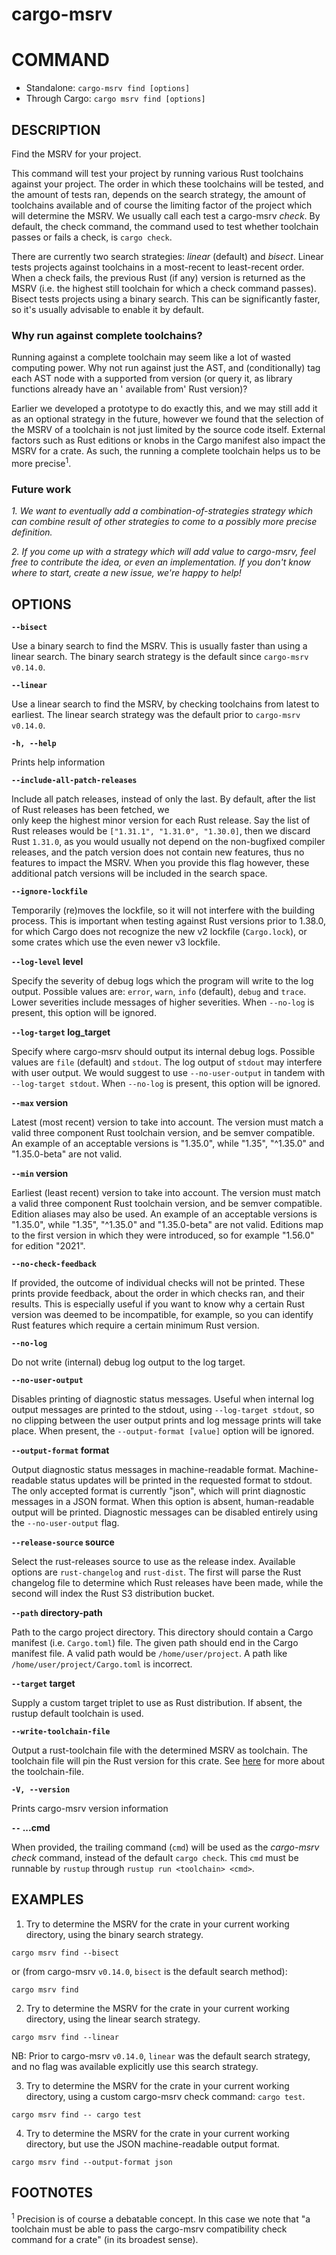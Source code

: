 # cargo-msrv

# COMMAND

* Standalone: `cargo-msrv find [options]`
* Through Cargo: `cargo msrv find [options]`

## DESCRIPTION

Find the MSRV for your project.

This command will test your project by running various Rust toolchains against your project. The order in which these
toolchains will be tested, and the amount of tests ran, depends on the search strategy, the amount of toolchains
available and of course the limiting factor of the project which will determine the MSRV. We usually call each test a
cargo-msrv _check_. By default, the check command, the command used to test whether toolchain passes or fails a check,
is `cargo check`.

There are currently two search strategies: _linear_ (default) and _bisect_. Linear tests projects against toolchains in
a
most-recent to least-recent order. When a check fails, the previous Rust (if any) version is returned as the MSRV (i.e.
the highest still
toolchain for which a check command passes). Bisect tests projects using a binary search. This can be significantly
faster,
so it's usually advisable to enable it by default.

### Why run against complete toolchains?

Running against a complete toolchain may seem like a lot of wasted computing power. Why not run against just the AST,
and
(conditionally) tag each AST node with a supported from version (or query it, as library functions already have an '
available
from' Rust version)?

Earlier we developed a prototype to do exactly this, and we may still add it as an optional strategy in the future,
however
we found that the selection of the MSRV of a toolchain is not just limited by the source code itself. External factors
such as Rust editions or knobs in the Cargo manifest also impact the MSRV for a crate. As such, the running a complete
toolchain helps us to be more precise<sup>1</sup>.

### Future work

_1. We want to eventually add a combination-of-strategies strategy which can combine result of other strategies to come
to a possibly more precise definition._

_2. If you come up with a strategy which will add value to cargo-msrv, feel free to contribute the idea, or even an
implementation. If you don't know where to start, create a new issue, we're happy to help!_

## OPTIONS

**`--bisect`**

Use a binary search to find the MSRV. This is usually faster than using a linear search.
The binary search strategy is the default since `cargo-msrv v0.14.0`.

**`--linear`**

Use a linear search to find the MSRV, by checking toolchains from latest to earliest.
The linear search strategy was the default prior to `cargo-msrv v0.14.0`.

**`-h, --help`**

Prints help information

**`--include-all-patch-releases`**

Include all patch releases, instead of only the last. By default, after the list of Rust releases has been fetched, we\
only keep the highest minor version for each Rust release. Say the list of Rust releases would be
`["1.31.1", "1.31.0", "1.30.0]`,
then we discard Rust `1.31.0`, as you would usually not depend on the non-bugfixed compiler releases, and the patch
version
does not contain new features, thus no features to impact the MSRV. When you provide this flag however, these additional
patch versions will be included in the search space.

**`--ignore-lockfile`**

Temporarily (re)moves the lockfile, so it will not interfere with the building process. This is important when
testing against Rust versions prior to 1.38.0, for which Cargo does not recognize the new v2 lockfile (`Cargo.lock`),
or some crates which use the even newer v3 lockfile.

**`--log-level` level**

Specify the severity of debug logs which the program will write to the log output.
Possible values are: `error`, `warn`, `info` (default), `debug` and `trace`.
Lower severities include messages of higher severities.
When `--no-log` is present, this option will be ignored.

**`--log-target` log_target**

Specify where cargo-msrv should output its internal debug logs.
Possible values are `file` (default) and `stdout`.
The log output of `stdout` may interfere with user output. We would suggest to use `--no-user-output` in tandem
with `--log-target stdout`. When `--no-log` is present, this option will be ignored.

**`--max` version**

Latest (most recent) version to take into account. The version must match a valid three component Rust toolchain
version,
and be semver compatible. An example of an acceptable versions is "1.35.0", while "1.35", "^1.35.0" and "1.35.0-beta"
are not valid.

**`--min` version**

Earliest (least recent) version to take into account. The version must match a valid three component Rust toolchain
version,
and be semver compatible. Edition aliases may also be used. An example of an acceptable versions is "1.35.0", while
"1.35", "^1.35.0" and "1.35.0-beta" are not valid. Editions map to the first version in which they were introduced, so
for example "1.56.0" for edition "2021".

**`--no-check-feedback`**

If provided, the outcome of individual checks will not be printed. These prints provide feedback, about the order in
which
checks ran, and their results. This is especially useful if you want to know why a certain Rust version was deemed to be
incompatible, for example, so you can identify Rust features which require a certain minimum Rust version.

**`--no-log`**

Do not write (internal) debug log output to the log target.

**`--no-user-output`**

Disables printing of diagnostic status messages. Useful when internal log output messages are printed to the stdout,
using `--log-target stdout`, so no clipping between the user output prints and log message prints will take place.
When present, the `--output-format [value]` option will be ignored.

**`--output-format` format**

Output diagnostic status messages in machine-readable format. Machine-readable status updates will be printed in the
requested format to stdout. The only accepted format is currently "json", which will print diagnostic messages in a JSON
format. When this option is absent, human-readable output will be printed. Diagnostic messages can be disabled entirely
using the `--no-user-output` flag.

**`--release-source` source**

Select the rust-releases source to use as the release index. Available options are `rust-changelog` and `rust-dist`.
The first will parse the Rust changelog file to determine which Rust releases have been made, while the second will
index
the Rust S3 distribution bucket.

**`--path` directory-path**

Path to the cargo project directory. This directory should contain a Cargo manifest (i.e. `Cargo.toml`) file. The given
path should end in the Cargo manifest file. A valid path would be `/home/user/project`. A path like
`/home/user/project/Cargo.toml`
is incorrect.

**`--target` target**

Supply a custom target triplet to use as Rust distribution. If absent, the rustup default toolchain is used.

**`--write-toolchain-file`**

Output a rust-toolchain file with the determined MSRV as toolchain. The toolchain file will pin the Rust version for
this crate.
See [here](https://rust-lang.github.io/rustup/overrides.html#the-toolchain-file) for more about the toolchain-file.

**`-V, --version`**

Prints cargo-msrv version information

**`--` ...cmd**

When provided, the trailing command (`cmd`) will be used as the _cargo-msrv check_ command, instead of the default
`cargo check`. This `cmd` must be runnable by `rustup` through `rustup run <toolchain> <cmd>`.

## EXAMPLES

1. Try to determine the MSRV for the crate in your current working directory, using the binary search strategy.

```shell
cargo msrv find --bisect
```

or (from cargo-msrv `v0.14.0`, `bisect` is the default search method):

```shell
cargo msrv find
```

2. Try to determine the MSRV for the crate in your current working directory, using the linear search strategy.

```shell
cargo msrv find --linear
```

NB: Prior to cargo-msrv `v0.14.0`, `linear` was the default search strategy, and no flag was available explicitly
use this search strategy.

3. Try to determine the MSRV for the crate in your current working directory, using a custom cargo-msrv check command:
   `cargo test`.

```shell
cargo msrv find -- cargo test
```

4. Try to determine the MSRV for the crate in your current working directory, but use the JSON machine-readable output
   format.

```shell
cargo msrv find --output-format json
```

## FOOTNOTES

<sup>1</sup> Precision is of course a debatable concept. In this case we note that "a toolchain must be able
to pass the cargo-msrv compatibility check command for a crate" (in its broadest sense).
